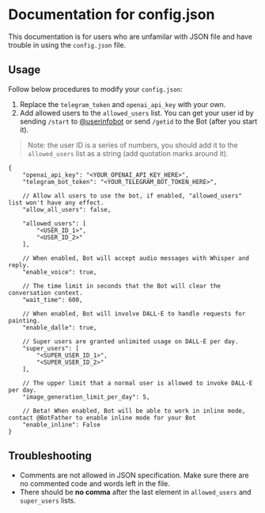 # Documentation for config.json

This documentation is for users who are unfamilar with JSON file and have trouble in using the `config.json` file.

## Usage

Follow below procedures to modify your `config.json`:

1. Replace the `telegram_token` and `openai_api_key` with your own.
2. Add allowed users to the `allowed_users` list. You can get your user id by sending `/start` to [@userinfobot](https://t.me/userinfobot) or send `/getid` to the Bot (after you start it).

> Note: the user ID is a series of numbers, you should add it to the `allowed_users` list as a string (add quotation marks around it).

```
{
    "openai_api_key": "<YOUR_OPENAI_API_KEY_HERE>",
    "telegram_bot_token": "<YOUR_TELEGRAM_BOT_TOKEN_HERE>",

    // Allow all users to use the bot, if enabled, "allowed_users" list won't have any effect.
    "allow_all_users": false,

    "allowed_users": [
        "<USER_ID_1>",
        "<USER_ID_2>"
    ],

    // When enabled, Bot will accept audio messages with Whisper and reply.
    "enable_voice": true,

    // The time limit in seconds that the Bot will clear the conversation context.
    "wait_time": 600,

    // When enabled, Bot will involve DALL·E to handle requests for painting.
    "enable_dalle": true,

    // Super users are granted unlimited usage on DALL·E per day.
    "super_users": [
        "<SUPER_USER_ID_1>",
        "<SUPER_USER_ID_2>"
    ],

    // The upper limit that a normal user is allowed to invoke DALL·E per day.
    "image_generation_limit_per_day": 5,

    // Beta! When enabled, Bot will be able to work in inline mode, contact @BotFather to enable inline mode for your Bot
    "enable_inline": False
}
```

## Troubleshooting

- Comments are not allowed in JSON specification. Make sure there are no commented code and words left in the file.
- There should be **no comma** after the last element in `allowed_users` and `super_users` lists.
